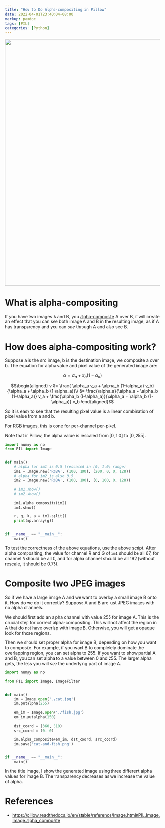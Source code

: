 ```yaml
---
title: "How to Do Alpha-compositing in Pillow"
date: 2022-04-01T23:40:04+08:00
markup: pandoc
tags: [PIL]
categories: [Python]
---
```


<p align="center">
<img src="https://blog-resource-1257868508.file.myqcloud.com/202204020034075.jpg" width="800">
</p>

# What is alpha-compositing

If you have two images A and B, you [alpha-composite](https://en.wikipedia.org/wiki/Alpha_compositing) A over B,
it will create an effect that you can see both image A and B in the resulting image,
as if A has transparency and you can *see* through A and also see B.

<!--more-->

# How does alpha-compositing work?

Suppose a is the src image, b is the destination image, we composite a over b.
The equation for alpha value and pixel value of the generated image are:

$$\alpha = \alpha_a + \alpha_b (1-\alpha_a)$$

$$\begin{aligned} v &= \frac{ \alpha_a v_a + \alpha_b (1-\alpha_a) v_b}{\alpha_a + \alpha_b (1-\alpha_a)}\\
                    &= \frac{\alpha_a}{\alpha_a + \alpha_b (1-\alpha_a)} v_a + \frac{\alpha_b (1-\alpha_a)}{\alpha_a + \alpha_b (1-\alpha_a)} v_b
\end{aligned}$$

So it is easy to see that the resulting pixel value is a linear combination of pixel value from a and b.

For RGB images, this is done for per-channel per-pixel.

Note that in Pillow, the alpha value is rescaled from $[0, 1.0]$ to $[0, 255]$.

```python
import numpy as np
from PIL import Image


def main():
    # alpha for im1 is 0.5 (rescaled in [0, 1.0] range)
    im1 = Image.new('RGBA', (100, 100), (200, 0, 0, 128))
    # alpha for im2 is also 0.5
    im2 = Image.new('RGBA', (100, 100), (0, 100, 0, 128))

    # im1.show()
    # im2.show()

    im1.alpha_composite(im2)
    im1.show()

    r, g, b, a = im1.split()
    print(np.array(g))


if __name__ == "__main__":
    main()
```

To test the correctness of the above equations, use the above script.
After alpha compositing, the value for channel R and G of `im1` should be all 67,
for channel `B` should be all 0, and for alpha channel should be all 192 (without rescale, it should be 0.75).

# Composite two JPEG images

So if we have a large image A and we want to overlay a small image B onto it.
How do we do it correctly? Suppose A and B are just JPEG images with no alpha channels.

We should first add an alpha channel with value 255 for image A.
This is the crucial step for correct alpha-compositing.
This will not affect the region in A that do not have overlap with image B.
Otherwise, you will get a opaque look for those regions.

Then we should set proper alpha for image B, depending on how you want to composite.
For example, if you want B to completely dominate the overlapping region, you can set alpha to 255.
If you want to show partial A and B, you can set alpha to a value between 0 and 255.
The larger alpha gets, the less you will *see* the underlying part of image A.

```python
import numpy as np

from PIL import Image, ImageFilter


def main():
    im = Image.open('./cat.jpg')
    im.putalpha(255)

    em_im = Image.open('./fish.jpg')
    em_im.putalpha(150)

    dst_coord = (360, 310)
    src_coord = (0, 0)

    im.alpha_composite(em_im, dst_coord, src_coord)
    im.save('cat-and-fish.png')


if __name__ == "__main__":
    main()
```

In the title image, I show the generated image using three different alpha values for image B.
The transparency decreases as we increase the value of alpha.

# References

- https://pillow.readthedocs.io/en/stable/reference/Image.html#PIL.Image.Image.alpha_composite
